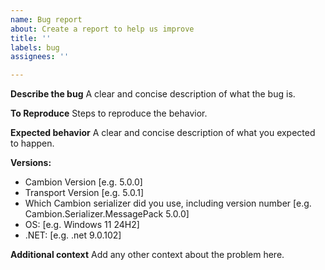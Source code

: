 ```yaml
---
name: Bug report
about: Create a report to help us improve
title: ''
labels: bug
assignees: ''

---
```


**Describe the bug**
A clear and concise description of what the bug is.

**To Reproduce**
Steps to reproduce the behavior.

**Expected behavior**
A clear and concise description of what you expected to happen.

**Versions:**
 - Cambion Version [e.g. 5.0.0]
 - Transport Version [e.g. 5.0.1]
 - Which Cambion serializer did you use, including version number [e.g. Cambion.Serializer.MessagePack 5.0.0]
 - OS: [e.g. Windows 11 24H2]
 - .NET: [e.g. .net 9.0.102]

**Additional context**
Add any other context about the problem here.
